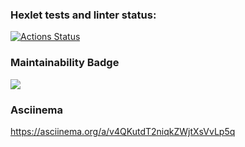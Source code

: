 ### Hexlet tests and linter status:
[![Actions Status](https://github.com/Dmitriy-SP/frontend-project-44/workflows/hexlet-check/badge.svg)](https://github.com/Dmitriy-SP/frontend-project-44/actions)

### Maintainability Badge
<a href="https://codeclimate.com/github/Dmitriy-SP/frontend-project-44/maintainability"><img src="https://api.codeclimate.com/v1/badges/04d5697b7c36c1ab492f/maintainability" /></a>

### Asciinema
https://asciinema.org/a/v4QKutdT2niqkZWjtXsVvLp5q
